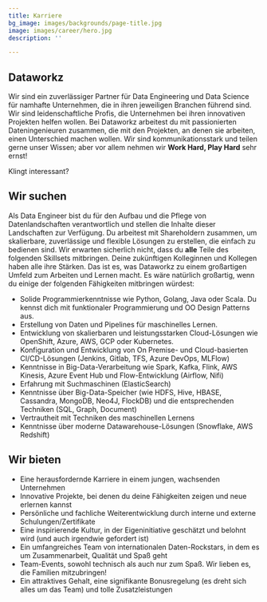 ```yaml
---
title: Karriere
bg_image: images/backgrounds/page-title.jpg
image: images/career/hero.jpg
description: ''

---
```

## Dataworkz

Wir sind ein zuverlässiger Partner für Data Engineering und Data Science für namhafte Unternehmen, die in ihren jeweiligen Branchen führend sind. Wir sind leidenschaftliche Profis, die Unternehmen bei ihren innovativen Projekten helfen wollen. Bei Dataworkz arbeitest du mit passionierten Dateningenieuren zusammen, die mit den Projekten, an denen sie arbeiten, einen Unterschied machen wollen. Wir sind kommunikationsstark und teilen gerne unser Wissen; aber vor allem nehmen wir **Work Hard, Play Hard** sehr ernst!

Klingt interessant?


## Wir suchen

Als Data Engineer bist du für den Aufbau und die Pflege von Datenlandschaften verantwortlich und stellen die Inhalte dieser Landschaften zur Verfügung. Du arbeitest mit Shareholdern zusammen, um skalierbare, zuverlässige und flexible Lösungen zu erstellen, die einfach zu bedienen sind. Wir erwarten sicherlich nicht, dass du **alle** Teile des folgenden Skillsets mitbringen. Deine zukünftigen Kolleginnen und Kollegen haben alle ihre Stärken. Das ist es, was Dataworkz zu einem großartigen Umfeld zum Arbeiten und Lernen macht. Es wäre natürlich großartig, wenn du einige der folgenden Fähigkeiten mitbringen würdest:


* Solide Programmierkenntnisse wie Python, Golang, Java oder Scala. Du kennst dich mit funktionaler Programmierung und OO Design Patterns aus.
* Erstellung von Daten und Pipelines für maschinelles Lernen.
* Entwicklung von skalierbaren und leistungsstarken Cloud-Lösungen wie OpenShift, Azure, AWS, GCP oder Kubernetes.
* Konfiguration und Entwicklung von On Premise- und Cloud-basierten CI/CD-Lösungen (Jenkins, Gitlab, TFS, Azure DevOps, MLFlow)
* Kenntnisse in Big-Data-Verarbeitung wie Spark, Kafka, Flink, AWS Kinesis, Azure Event Hub und Flow-Entwicklung (Airflow, Nifi)
* Erfahrung mit Suchmaschinen (ElasticSearch)
* Kenntnisse über Big-Data-Speicher (wie HDFS, Hive, HBASE, Cassandra, MongoDB, Neo4J, FlockDB) und die entsprechenden Techniken (SQL, Graph, Document)
* Vertrautheit mit Techniken des maschinellen Lernens
* Kenntnisse über moderne Datawarehouse-Lösungen (Snowflake, AWS Redshift)

## Wir bieten

* Eine herausfordernde Karriere in einem jungen, wachsenden Unternehmen
* Innovative Projekte, bei denen du deine Fähigkeiten zeigen und neue erlernen kannst
* Persönliche und fachliche Weiterentwicklung durch interne und externe Schulungen/Zertifikate
* Eine inspirierende Kultur, in der Eigeninitiative geschätzt und belohnt wird (und auch irgendwie gefordert ist)
* Ein umfangreiches Team von internationalen Daten-Rockstars, in dem es um Zusammenarbeit, Qualität und Spaß geht
* Team-Events, sowohl technisch als auch nur zum Spaß. Wir lieben es, die Familien mitzubringen!
* Ein attraktives Gehalt, eine signifikante Bonusregelung (es dreht sich alles um das Team) und tolle Zusatzleistungen

